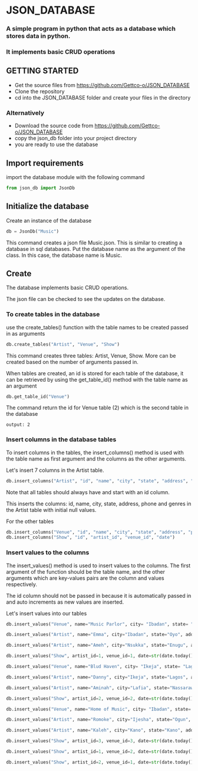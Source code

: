 # JSON_DATABASE
### A simple program in python that acts as a database which stores data in python.
### It implements basic CRUD operations

## GETTING STARTED
- Get the source files from https://github.com/Gettco-o/JSON_DATABASE
- Clone the repository 
- cd into the JSON_DATABASE folder and create your files in the directory

### Alternatively
- Download the source code from https://github.com/Gettco-o/JSON_DATABASE
- copy the json_db folder into your project directory
- you are ready to use the database

## Import requirements
import the database module with the following command

```python
from json_db import JsonDb 
```

## Initialize the database
Create an instance of the database

```python
db = JsonDb("Music") 
```

This command creates a json file Music.json. This is similar to creating a database in sql databases.
Put the database name as the argument of the class. In this case, the database name is Music.

## Create
The database implements basic CRUD operations.

The json file can be checked to see the updates on the database.

### To create tables in the database
use the create_tables() function with the table names to be created passed in as arguments

```python
db.create_tables("Artist", "Venue", "Show") 
```

This command creates three tables: Artist, Venue, Show. More can be created based on the number of arguments passed in.

When tables are created, an id is stored for each table of the database, it can be retrieved by using the get_table_id() method with the table name as an argument

```python 
db.get_table_id("Venue") 
```

The command return the id for Venue table (2) which is the second table in the database

`output: 2 `

### Insert columns in the database tables
To insert columns in the tables, the insert_columns() method is used with the table name as first argument and 
the columns as the other arguments.

Let's insert 7 columns in the Artist table.

```python 
db.insert_columns("Artist", "id", "name", "city", "state", "address", "phone", "genres") 
```

Note that all tables should always have and start with an id column.

This inserts the columns: id, name, city, state, address, phone and genres in the Artist table with initial null values.

For the other tables

```python 
db.insert_columns("Venue", "id", "name", "city", "state", "address", "phone", "genres")
db.insert_columns("Show", "id", "artist_id", "venue_id", "date")
```

### Insert values to the columns
The insert_values() method is used to insert values to the columns. The first argument of the function should be the table name, and the other arguments which are key-values pairs are the column and values respectively. 

The id column should not be passed in because it is automatically passed in and auto increments as new values are inserted.

Let's insert values into our tables

```python
db.insert_values("Venue", name="Music Parlor", city= "Ibadan", state= "Oyo", address="Ife Road", phone=909383844, genres=["pop", "jazz", "classical", "folk"])

db.insert_values("Artist", name="Emma", city="Ibadan", state="Oyo", address="2 old Ife Road", phone=8098184548, genres=["jazz", "pop"])

db.insert_values("Artist", name="Ameh", city="Nsukka", state="Enugu", address="1 Ake street", phone=7113557878, genres=["classical", "pop"])

db.insert_values("Show", artist_id=1, venue_id=1, date=str(date.today()))

db.insert_values("Venue", name="Blud Haven", city= "Ikeja", state= "Lagos", address="Ikeja", phone=717263844, genres=["christian", "jazz", "folk"])

db.insert_values("Artist", name="Danny", city="Ikeja", state="Lagos", address="Ikeja street", phone=947483902, genres=["christian", "folk"])

db.insert_values("Artist", name="Aminah", city="Lafia", state="Nassarawa", address="Gwa road", phone=46737338, genres=["jam"])

db.insert_values("Show", artist_id=2, venue_id=2, date=str(date.today()))

db.insert_values("Venue", name="Home of Music", city= "Ibadan", state= "Oyo", address="3, oritameta", phone=922332104, genres=["apala", "folk", "Raggae"])

db.insert_values("Artist", name="Romoke", city="Ijesha", state="Ogun", address="Ilesha", phone=8098184548, genres=["Rap", "pop", "Hip hop"])

db.insert_values("Artist", name="Kaleh", city="Kano", state="Kano", address="Goshin", phone=366785478, genres=["Afro", "Highlife"])`

db.insert_values("Show", artist_id=3, venue_id=3, date=str(date.today()))

db.insert_values("Show", artist_id=1, venue_id=2, date=str(date.today()))

db.insert_values("Show", artist_id=2, venue_id=1, date=str(date.today()))
```